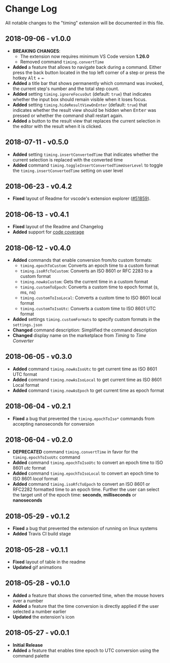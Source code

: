 # Change Log
All notable changes to the "timing" extension will be documented in this file.

## 2018-09-06 - v1.0.0
* **BREAKING CHANGES**:
  * The extension now requires minimum VS Code version **1.26.0**
  * Removed command `timing.convertTime`
* **Added** a feature that allows to navigate back during a command. Either press the back button located in the top left corner of a step or press the hotkey <kbd>Alt</kbd> + <kbd>&larr;</kbd>
* **Added** a title bar that shows permanently which command was invoked, the current step's number and the total step count.
* **Added** setting `timing.ignoreFocusOut` (default: `true`) that indicates whether the input box should remain visible when it loses focus.
* **Added** setting `timing.hideResultViewOnEnter` (default: `true`) that indicates whether the result view should be hidden when <kbd>Enter</kbd> was pressed or whether the command shall restart again.
* **Added** a button to the result view that replaces the current selection in the editor with the result when it is clicked.

## 2018-07-11 - v0.5.0
* **Added** setting `timing.insertConvertedTime` that indicates whether the current selection is replaced with the converted time
* **Added** command `timing.toggleInsertConvertedTimeUserLevel` to toggle the `timing.insertConvertedTime` setting on user level

## 2018-06-23 - v0.4.2
* **Fixed** layout of Readme for vscode's extension explorer ([#51859](https://github.com/Microsoft/vscode/issues/51859)).

## 2018-06-13 - v0.4.1
* **Fixed** layout of the Readme and Changelog
* **Added** support for [code coverage](https://codecov.io/gh/HaaLeo/vscode-timing)

## 2018-06-12 - v0.4.0
* **Added** commands that enable conversion from/to custom formats:
  * `timing.epochToCustom`: Converts an epoch time to a custom format
  * `timing.isoRfcToCustom`: Converts an ISO 8601 or RFC 2283 to a custom format
  * `timing.nowAsCustom`: Gets the current time in a custom format
  * `timing.customToEpoch`: Converts a custom time to epoch format (s, ms, ns)
  * `timing.customToIsoLocal`: Converts a custom time to ISO 8601 local format
  * `timing.customToIsoUtc`: Converts a custom time to ISO 8601 UTC format
*  **Added** settings `timing.customFormats` to specify custom formats in the `settings.json`
* **Changed** command description: Simplified the command description
* **Changed** display name on the marketplace from *Timing* to *Time Converter*

## 2018-06-05 - v0.3.0
* **Added** command `timing.nowAsIsoUtc` to get current time as ISO 8601 UTC format
* **Added** command `timing.nowAsIsoLocal` to get current time as ISO 8601 Local format
* **Added** command `timing.nowAsEpoch` to get current time as epoch format

## 2018-06-04 - v0.2.1
* **Fixed** a bug that prevented the `timing.epochToIso*` commands from accepting nanoseconds for conversion

## 2018-06-04 - v0.2.0
* **DEPRECATED** command `timing.convertTime` in favor for the `timing.epochToIsoUtc` command
* **Added** command `timing.epochToIsoUtc` to convert an epoch time to ISO 8601 *utc* format
* **Added** command `timing.epochToIsoLocal` to convert an epoch time to ISO 8601 *local* format
* **Added** command `timing.isoRfcToEpoch` to convert an ISO 8601 or RFC2282 formatted time to an epoch time. Further the user can select the target unit of the epoch time: **seconds**, **milliseconds** or **nanoseconds**

## 2018-05-29 - v0.1.2
* **Fixed** a bug that prevented the extension of running on linux systems
* **Added** Travis CI build stage

## 2018-05-28 - v0.1.1
* **Fixed** layout of table in the readme
* **Updated** gif animations

## 2018-05-28 - v0.1.0
* **Added** a feature that shows the converted time, when the mouse hovers over a number
* **Added** a feature that the time conversion is directly applied if the user selected a number earlier
* **Updated** the extension's icon

## 2018-05-27 - v0.0.1
* **Initial Release**
* **Added** a feature that enables time epoch to UTC conversion using the command palette
